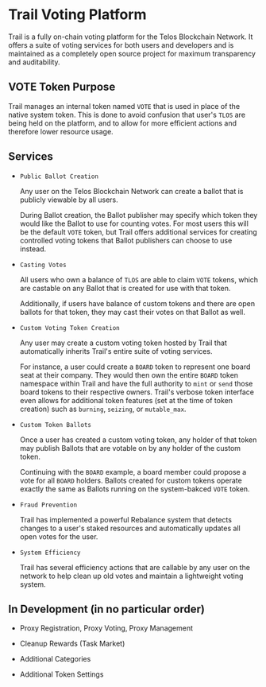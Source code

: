 # Trail Voting Platform

Trail is a fully on-chain voting platform for the Telos Blockchain Network. It offers a suite of voting services for both users and developers and is maintained as a completely open source project for maximum transparency and auditability.

## VOTE Token Purpose

Trail manages an internal token named `VOTE` that is used in place of the native system token. This is done to avoid confusion that user's `TLOS` are being held on the platform, and to allow for more efficient actions and therefore lower resource usage.

## Services

* `Public Ballot Creation`

    Any user on the Telos Blockchain Network can create a ballot that is publicly viewable by all users.

    During Ballot creation, the Ballot publisher may specify which token they would like the Ballot to use for counting votes. For most users this will be the default `VOTE` token, but Trail offers additional services for creating controlled voting tokens that Ballot publishers can choose to use instead.

* `Casting Votes`

    All users who own a balance of `TLOS` are able to claim `VOTE` tokens, which are castable on any Ballot that is created for use with that token.

    Additionally, if users have balance of custom tokens and there are open ballots for that token, they may cast their votes on that Ballot as well.

* `Custom Voting Token Creation`

    Any user may create a custom voting token hosted by Trail that automatically inherits Trail's entire suite of voting services.

    For instance, a user could create a `BOARD` token to represent one board seat at their company. They would then own the entire `BOARD` token namespace within Trail and have the full authority to `mint` or `send` those board tokens to their respective owners. Trail's verbose token interface even allows for additional token features (set at the time of token creation) such as `burning`, `seizing`, or `mutable_max`.

* `Custom Token Ballots`

    Once a user has created a custom voting token, any holder of that token may publish Ballots that are votable on by any holder of the custom token.

    Continuing with the `BOARD` example, a board member could propose a vote for all `BOARD` holders. Ballots created for custom tokens operate exactly the same as Ballots running on the system-bakced `VOTE` token.

* `Fraud Prevention`

    Trail has implemented a powerful Rebalance system that detects changes to a user's staked resources and automatically updates all open votes for the user.

* `System Efficiency`

    Trail has several efficiency actions that are callable by any user on the network to help clean up old votes and maintain a lightweight voting system.

## In Development (in no particular order)

* Proxy Registration, Proxy Voting, Proxy Management

* Cleanup Rewards (Task Market)

* Additional Categories

* Additional Token Settings

